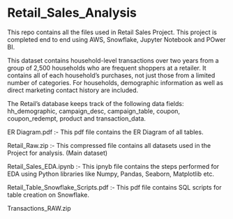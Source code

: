 # Retail_Sales_Analysis

This repo contains all the files used in Retail Sales Project. This project is completed end to end using AWS, Snowflake, Jupyter Notebook and POwer BI.

This dataset contains household-level transactions over two years from a group of 2,500 households who are frequent shoppers at a retailer. It contains all of each household’s purchases, not just those from a limited number of categories. For households, demographic information as well as direct marketing contact history are included.

The Retail’s database keeps track of the following data fields: hh_demographic, campaign_desc, campaign_table, coupon, coupon_redempt, product and transaction_data.

ER Diagram.pdf :- This pdf file contains the ER Diagram of all tables.

Retail_Raw.zip :- This compressed file contains all datasets used in the Project for analysis. (Main dataset)

Retail_Sales_EDA.ipynb :- This ipnyb file contains the steps performed for EDA using Python libraries like Numpy, Pandas, Seaborn, Matplotlib etc.

Retail_Table_Snowflake_Scripts.pdf :- This pdf file contains SQL scripts for table creation on Snowflake.

Transactions_RAW.zip
